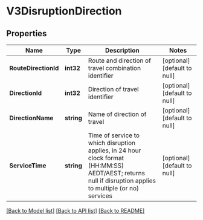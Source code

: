 # V3DisruptionDirection

## Properties
Name | Type | Description | Notes
------------ | ------------- | ------------- | -------------
**RouteDirectionId** | **int32** | Route and direction of travel combination identifier | [optional] [default to null]
**DirectionId** | **int32** | Direction of travel identifier | [optional] [default to null]
**DirectionName** | **string** | Name of direction of travel | [optional] [default to null]
**ServiceTime** | **string** | Time of service to which disruption applies, in 24 hour clock format (HH:MM:SS) AEDT/AEST; returns null if disruption applies to multiple (or no) services | [optional] [default to null]

[[Back to Model list]](../README.md#documentation-for-models) [[Back to API list]](../README.md#documentation-for-api-endpoints) [[Back to README]](../README.md)

